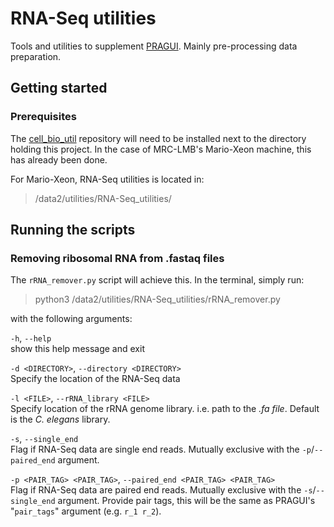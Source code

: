# RNA-Seq utilities
Tools and utilities to supplement [PRAGUI](https://github.com/lmb-seq/PRAGUI).
Mainly pre-processing data preparation.

## Getting started

### Prerequisites
The [cell_bio_util](https://github.com/lmb-seq/cell_bio_util) repository will need 
to be installed next to the directory holding this project. In the case of MRC-LMB's 
Mario-Xeon machine, this has already been done.

For Mario-Xeon, RNA-Seq utilities is located in:  
> /data2/utilities/RNA-Seq_utilities/

## Running the scripts
### Removing ribosomal RNA from .fastaq files
The `rRNA_remover.py` script will achieve this. In the terminal, simply run:  
> python3 /data2/utilities/RNA-Seq_utilities/rRNA_remover.py  

with the following arguments:


`-h`, `--help`  
show this help message and exit
  
`-d <DIRECTORY>`, `--directory <DIRECTORY>`  
Specify the location of the RNA-Seq data

`-l <FILE>`, `--rRNA_library <FILE>`  
Specify location of the rRNA genome library. i.e. path to the *.fa file*. Default is the _C. elegans_ library.

`-s`, `--single_end`  
Flag if RNA-Seq data are single end reads. Mutually exclusive with the `-p`/`--paired_end` argument. 
 
`-p <PAIR_TAG> <PAIR_TAG>`, `--paired_end <PAIR_TAG> <PAIR_TAG>`  
Flag if RNA-Seq data are paired end reads. Mutually exclusive with the `-s`/`--single_end` argument. Provide 
pair tags, this will be the same as PRAGUI's "`pair_tags`" argument (e.g. `r_1 r_2`).
